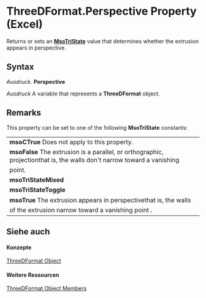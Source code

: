
# ThreeDFormat.Perspective Property (Excel)

Returns or sets an  **[MsoTriState](http://msdn.microsoft.com/library/2036cfc9-be7d-e05c-bec7-af05e3c3c515%28Office.15%29.aspx)** value that determines whether the extrusion appears in perspective.


## Syntax

 _Ausdruck_. **Perspective**

 _Ausdruck_ A variable that represents a **ThreeDFormat** object.


## Remarks

This property can be set to one of the following  **MsoTriState** constants:


||
|:-----|
|**msoCTrue** Does not apply to this property.|
|**msoFalse** The extrusion is a parallel, or orthographic, projectionthat is, the walls don't narrow toward a vanishing point.|
|**msoTriStateMixed**|
|**msoTriStateToggle**|
|**msoTrue** The extrusion appears in perspectivethat is, the walls of the extrusion narrow toward a vanishing point **.**|

## Siehe auch


#### Konzepte


[ThreeDFormat Object](9cb41236-6aba-4d6c-a54c-5e177657c8d1.md)
#### Weitere Ressourcen


[ThreeDFormat Object Members](http://msdn.microsoft.com/library/1693142f-53c2-1185-6162-9a99b3ae25d6%28Office.15%29.aspx)